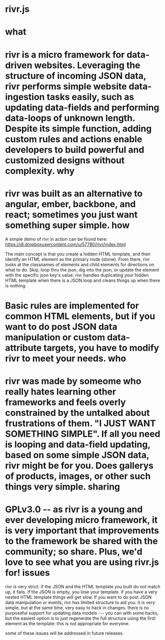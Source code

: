 # rivr.js 
what
==
rivr is a micro framework for data-driven websites. Leveraging the structure of incoming JSON data, rivr performs simple website data-ingestion tasks easily, such as updating data-fields and performing data-loops of unknown length. Despite its simple function, adding custom rules and actions enable developers to build powerful and customized designs without complexity. 
why
==
rivr was built as an alternative to angular, ember, backbone, and react; sometimes you just want something super simple. 
how
==
A simple demo of rivr in action can be found here: 
https://dl.dropboxusercontent.com/u/57780/rivr/index.html

The main concept is that you create a hidden HTML template, and then identify an HTML element as the primary node (stone). From there, rivr looks at the classnames of elements and child elements for directions on what to do. Skip, loop thru the json, dig into the json, or update the element with the specific json key's value. rivr handles duplicating your hidden HTML template when there is a JSON loop and cleans things up when there is nothing.

Basic rules are implemented for common HTML elements, but if you want to do post JSON data manipulation or custom data-attribute targets, you have to modify rivr to meet your needs.
who
==
rivr was made by someome who really hates learning other frameworks and feels overly constrained by the untalked about frustrations of them. "I JUST WANT SOMETHING SIMPLE".  If all you need is looping and data-field updating, based on some simple JSON data, rivr might be for you. Does gallerys of products, images, or other such things very simple.
sharing
==
GPLv3.0 -- as rivr is a young and ever developing micro framework, it is very important that improvements to the framework be shared with the community; so share. Plus, we'd love to see what you are using rivr.js for!
issues
==
rivr is very strict. if the JSON and the HTML template you built do not match up, it fails. If the JSON is empty, you lose your template. if you have a very nested HTML template things will get slow. If you want to do post JSON data manipulation or events, rivr has limited structure to aid you. it is very simple, but at the same time, very easy to hack in changes. there is no purposeful support for updating data models --- you can with some hacks, but the easiest option is to just regenerate the full structure using the first element as the template: this is not appropriate for everyone.

some of these issues will be addressed in future releases.
